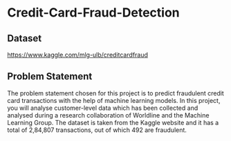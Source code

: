 # Credit-Card-Fraud-Detection

## Dataset
https://www.kaggle.com/mlg-ulb/creditcardfraud 

## Problem Statement
The problem statement chosen for this project is to predict fraudulent credit card transactions with the help of machine learning models.
In this project, you will analyse customer-level data which has been collected and analysed during a research collaboration of Worldline and the Machine Learning Group.
The dataset is taken from the Kaggle website and it has a total of 2,84,807 transactions, out of which 492 are fraudulent. 
